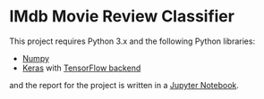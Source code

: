 # IMdb Movie Review Classifier

This project requires Python 3.x and the following Python libraries:

- [Numpy](http://www.numpy.org/)
- [Keras](https://keras.io/) with [TensorFlow backend](https://keras.io/backend/)

and the report for the project is written in a [Jupyter Notebook](http://ipython.org/notebook.html).